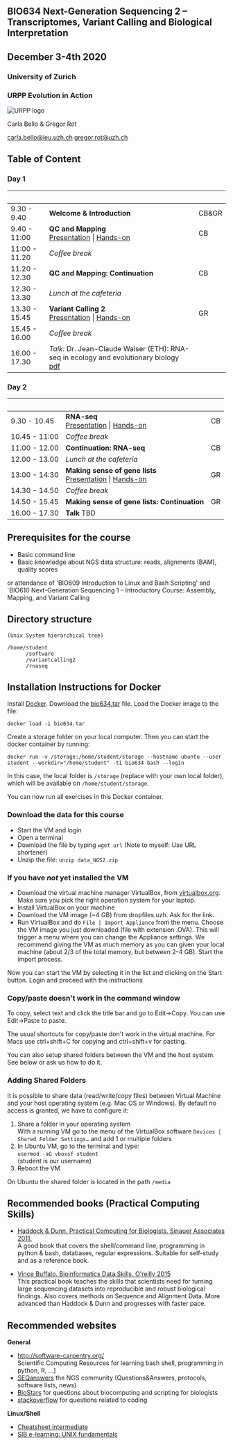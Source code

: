 ## BIO634 Next-Generation Sequencing 2 – Transcriptomes, Variant Calling and Biological Interpretation

## December 3-4th 2020


### University of Zurich
### URPP Evolution in Action
![URPP logo](Logo_URPP_kl2.png)

Carla Bello & Gregor Rot
 
carla.bello@ieu.uzh.ch
gregor.rot@uzh.ch 


## Table of Content

### Day 1
&nbsp; | &nbsp; | &nbsp;
-------- | --- | --- 
9.30 - 9.40 | **Welcome & Introduction** | CB&GR
9.40 - 11:00 | **QC and Mapping** <br /> [Presentation](https://github.com/carlalbc/BIO634_2019/blob/master/Day1_QC_and_mapping/Day1_DataQC_and_BWAmapping.pdf) \| [Hands-on](https://github.com/carlalbc/BIO634_2019/blob/master/Day1_QC_and_mapping/Day1_DataQC_and_mapping.md) | CB
11:00 - 11.20 | *Coffee break*
11.20 - 12.30 | **QC and Mapping: Continuation** | CB
12.30 - 13.30 | *Lunch at the cafeteria*
13.30 - 15.45 | **Variant Calling 2** <br /> [Presentation](variant_calling/variant_calling_presentation.pdf)  \| [Hands-on](variant_calling/variant_calling_exercises.md) | GR
15.45 - 16.00 | *Coffee break*
16.00 - 17.30 | *Talk:* Dr. Jean-Claude Walser (ETH): RNA-seq in ecology and evolutionary biology [pdf](https://github.com/carlalbc/BIO634_2019/blob/master/UniZH_Bio634_JCW_190603.pdf)



### Day 2
&nbsp; | &nbsp; | &nbsp;
-------- | --- | --- 
9.30 - 10.45 | **RNA-seq** <br /> [Presentation](https://github.com/carlalbc/BIO634_2019/blob/master/Day2_RNAseq/Day2_RNAseq%20.pdf) \| [Hands-on](https://github.com/carlalbc/BIO634_2019/blob/master/Day2_RNAseq/Day2_RNAseq.md) | CB 
10.45 - 11:00 | *Coffee break*
11.00 - 12.00 |  **Continuation: RNA-seq**  | CB
12.00 - 13.00 | *Lunch at the cafeteria* 
13:00 - 14:30 |  **Making sense of gene lists** <br /> [Presentation](gene_lists/gene_lists_presentation.pdf)  \| [Hands-on](gene_lists/gene_lists_exercises.md) | GR
14.30 - 14.50| *Coffee break* |
14.50 - 15.45 | **Making sense of gene lists: Continuation**  | GR
16.00 - 17.30 | **Talk** TBD


## Prerequisites for the course

- Basic command line 
- Basic knowledge about NGS data structure: reads, alignments (BAM), quality scores

or attendance of 'BIO609 Introduction to Linux and Bash Scripting' and  
`BIO610 Next-Generation Sequencing 1 – Introductory Course: Assembly, Mapping, and Variant Calling


## Directory structure

```
(Unix System hierarchical tree)

/home/student
      /software
      /variantcalling2
      /rnaseq
```

## Installation Instructions for Docker

Install [Docker](https://www.docker.com/). Download the [bio634.tar](https://bioinfo.evolution.uzh.ch/teaching/bio634.tar) file. Load the Docker image to the file:

```
docker load -i bio634.tar
```

Create a storage folder on your local computer. Then you can start the docker container by running:

```
docker run -v /storage:/home/student/storage --hostname ubuntu --user student --workdir="/home/student" -ti bio634 bash --login
```

In this case, the local folder is `/storage` (replace with your own local folder), which will be available on `/home/student/storage`.

You can now run all exercises in this Docker container.

### Download the data for this course

- Start the VM and login
- Open a terminal
- Download the file by typing `wget url` (Note to myself: Use URL shortener)
- Unzip the file: `unzip data_NGS2.zip`


### If you have *not* yet installed the VM 
- Download the virtual machine manager VirtualBox, from [virtualbox.org](https://www.virtualbox.org/). Make sure you pick the right operation system for your laptop. 
- Install VirtualBox on your machine
- Download the VM image (~4 GB) from dropfiles.uzh. Ask for the link.
- Run VirtualBox and do `File | Import Appliance` from the menu. Choose the VM image you just downloaded (file with extension .OVA). This will trigger a menu where you can change the Appliance settings. We recommend giving the VM as much memory as you can given your local machine (about 2/3 of the total memory, but between 2-4 GB). Start the import process.

Now you can start the VM by selecting it in the list and clicking on the Start button. Login and proceed with the instructions 

### Copy/paste doesn't work in the command window

To copy, select text and click the title bar and go to Edit->Copy. You can use Edit->Paste to paste.  
  
  
The usual shortcuts for copy/paste don't work in the virtual machine. For Macs use ctrl+shift+C for copying and ctrl+shift+v for pasting.  
  
You can also setup shared folders between the VM and the host system. See below or ask us how to do it.

### Adding Shared Folders

It is possible to share data (read/write/copy files) between Virtual Machine and your host operating system (e.g. Mac OS or Windows). By default no access is granted, we have to configure it: 

1. Share a folder in your operating system  
   With a running VM go to the menu of the VirtualBox software `Devices | Shared Folder Settings…` and add 1 or multiple folders
2. In Ubuntu VM, go to the terminal and type:  
`usermod -aG vboxsf student`           
 (student is our username)
3. Reboot the VM

On Ubuntu the shared folder is located in the path `/media`


## Recommended books (Practical Computing Skills)

- [Haddock & Dunn. Practical Computing for Biologists. Sinauer Associates 2011.](http://practicalcomputing.org)  
  A good book that covers the shell/command line, programming in python & bash, databases, regular expressions. 
  Suitable for self-study and as a reference book.

- [Vince Buffalo. Bioinformatics Data Skills. O'reilly 2015](http://shop.oreilly.com/product/0636920030157.do)  
  This practical book teaches the skills that scientists need for turning large sequencing datasets into reproducible and robust biological findings.
  Also covers methods on Sequence and Alignment Data. 
  More advanced than Haddock & Dunn and progresses with faster pace.


## Recommended websites

**General**  
- <http://software-carpentry.org/>  
  Scientific Computing Resources for learning bash shell, programming in python, R, …]  
- [SEQanswers](http://seqanswers.com/) the NGS community (Questions&Answers, protocols, software lists, news)   
- [BioStars](https://www.biostars.org/) for questions about biocomputing and scripting for biologists  
- [stackoverflow](http://stackoverflow.com/) for questions related to coding

**Linux/Shell**  
- [Cheatsheet intermediate](http://www.cheatography.com/davechild/cheat-sheets/linux-command-line/pdf/)  
- [SIB e-learning: UNIX fundamentals](http://edu.isb-sib.ch/pluginfile.php/2878/mod_resource/content/3/couselab-html/content.html)
